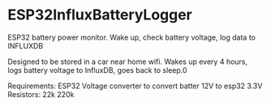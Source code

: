 # ESP32InfluxBatteryLogger
ESP32 battery power monitor. Wake up, check battery voltage, log data to INFLUXDB

Designed to be stored in a car near home wifi. Wakes up every 4 hours, logs battery voltage to InfluxDB, goes back to sleep.0

Requirements:
ESP32
Voltage converter to convert batter 12V to esp32 3.3V
Resistors:
22k
220k
